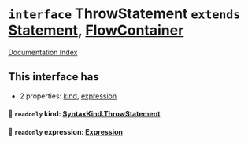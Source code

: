 # `interface` ThrowStatement `extends` [Statement](../private.interface.Statement/README.md), [FlowContainer](../private.interface.FlowContainer/README.md)

[Documentation Index](../README.md)

## This interface has

- 2 properties:
[kind](#-readonly-kind-syntaxkindthrowstatement),
[expression](#-readonly-expression-expression)


#### 📄 `readonly` kind: [SyntaxKind.ThrowStatement](../private.enum.SyntaxKind/README.md#throwstatement--257)



#### 📄 `readonly` expression: [Expression](../private.interface.Expression/README.md)




